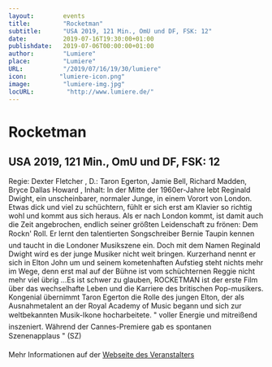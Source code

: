 ```yaml
---
layout:        events
title:         "Rocketman"
subtitle:      "USA 2019, 121 Min., OmU und DF, FSK: 12"
date:          2019-07-16T19:30:00+01:00
publishdate:   2019-07-06T00:00:00+01:00
author:        "Lumiere"
place:         "Lumiere"
URL:           "/2019/07/16/19/30/lumiere"
icon:         "lumiere-icon.png"
image:         "lumiere-img.jpg"
locURL:         "http://www.lumiere.de/"
---
```


Rocketman
===========

USA 2019, 121 Min., OmU und DF, FSK: 12
-----------

Regie: Dexter Fletcher , D.: Taron Egerton, Jamie Bell, Richard Madden, Bryce Dallas Howard , Inhalt: In der Mitte der 1960er-Jahre lebt Reginald Dwight, ein unscheinbarer, normaler Junge, in einem Vorort von London. Etwas dick und viel zu schüchtern, fühlt er sich erst am Klavier so richtig wohl und kommt aus sich heraus. Als er nach London kommt, ist damit auch die Zeit angebrochen, endlich seiner größten Leidenschaft zu frönen: Dem Rockn' Roll. Er lernt den talentierten Songschreiber Bernie Taupin kennen und taucht in die Londoner Musikszene ein. Doch mit dem Namen Reginald Dwight wird es der junge Musiker nicht weit bringen. Kurzerhand nennt er sich in Elton John um und seinem kometenhaften Aufstieg steht nichts mehr im Wege, denn erst mal auf der Bühne ist vom schüchternen Reggie nicht mehr viel übrig ...Es ist schwer zu glauben, ROCKETMAN ist der erste Film über das wechselhafte Leben und die Karriere des britischen Pop-musikers. Kongenial übernimmt Taron Egerton die Rolle des jungen Elton, der als Ausnahmetalent an der Royal Academy of Music begann und sich zur weltbekannten Musik-Ikone hocharbeitete. " voller Energie und mitreißend inszeniert. Während der Cannes-Premiere gab es spontanen Szenenapplaus " (SZ)

Mehr Informationen auf der [Webseite des Veranstalters](http://www.lumiere.de/19/07/rocket.htm)
